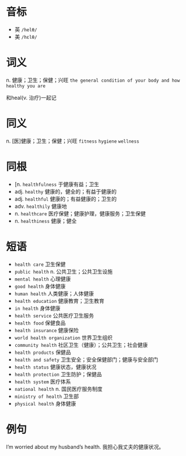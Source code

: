 # 音标

- 英 `/helθ/`
- 美 `/hɛlθ/`

# 词义

n. 健康；卫生；保健；兴旺
`the general condition of your body and how healthy you are`



和heal(v. 治疗)一起记

# 同义

n. [医]健康；卫生；保健；兴旺
`fitness` `hygiene` `wellness`

# 同根

- [n. `healthfulness` 于健康有益；卫生
- adj. `healthy` 健康的，健全的；有益于健康的
- adj. `healthful` 健康的；有益健康的；卫生的
- adv. `healthily` 健康地
- n. `healthcare` 医疗保健；健康护理，健康服务；卫生保健
- n. `healthiness` 健康；健全

# 短语

- `health care` 卫生保健
- `public health` n. 公共卫生；公共卫生设施
- `mental health` 心理健康
- `good health` 身体健康
- `human health` 人类健康；人体健康
- `health education` 健康教育；卫生教育
- `in health` 身体健康
- `health service` 公共医疗卫生服务
- `health food` 保健食品
- `health insurance` 健康保险
- `world health organization` 世界卫生组织
- `community health` 社区卫生（健康）；公共卫生；社会健康
- `health products` 保健品
- `health and safety` 卫生安全；安全保健部门；健康与安全部门
- `health status` 健康状态，健康状况
- `health protection` 卫生防护；保健品
- `health system` 医疗体系
- `national health` n. 国民医疗服务制度
- `ministry of health` 卫生部
- `physical health` 身体健康

# 例句

I’m worried about my husband’s health.
我担心我丈夫的健康状况。


